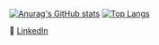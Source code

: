 
[![Anurag's GitHub stats](https://github-readme-stats.vercel.app/api?username=Talita-8&hide=stars,issues&show_icons=true&theme=graywhite)](https://github.com/anuraghazra/github-readme-stats) 
[![Top Langs](https://github-readme-stats.vercel.app/api/top-langs/?username=Talita-8&theme=graywhite&exclude_repo=percentage,CoresDeSP,30_Dias_de_CSS,reviewing-a-pull-request,reproducaoPinterest,Oficina-React&layout=compact)](https://github.com/Talita-8/github-readme-stats) 

:bust_in_silhouette: [LinkedIn](https://www.linkedin.com/in/talita-silva-8243561b6)




<!--
**Talita-8/Talita-8** is a ✨ _special_ ✨ repository because its `README.md` (this file) appears on your GitHub profile.

Here are some ideas to get you started:

- 🔭 I’m currently working on ...
- 🌱 I’m currently learning ...
- 👯 I’m looking to collaborate on ...
- 🤔 I’m looking for help with ...
- 💬 Ask me about ...
- 📫 How to reach me: ...
- 😄 Pronouns: ...
- ⚡ Fun fact: ...
-->
